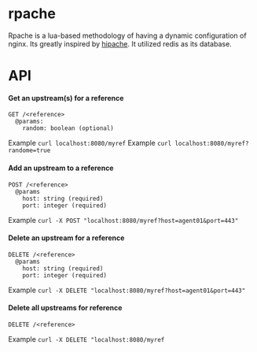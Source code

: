rpache
======

Rpache is a lua-based methodology of having a dynamic configuration of nginx. Its greatly inspired by [hipache](https://github.com/samalba/hipache-nginx). It utilized redis as its database.

API
===

#### Get an upstream(s) for a reference

```
GET /<reference>
  @params:
    random: boolean (optional)
```

Example `curl localhost:8080/myref`
Example `curl localhost:8080/myref?randome=true`

#### Add an upstream to a reference

```
POST /<reference>
  @params
    host: string (required)
    port: integer (required)
```

Example `curl -X POST "localhost:8080/myref?host=agent01&port=443"`

#### Delete an upstream for a reference

```
DELETE /<reference>
  @params
    host: string (required)
    port: integer (required)
```

Example `curl -X DELETE "localhost:8080/myref?host=agent01&port=443"`

#### Delete all upstreams for reference

```
DELETE /<reference>
```

Example `curl -X DELETE "localhost:8080/myref`
